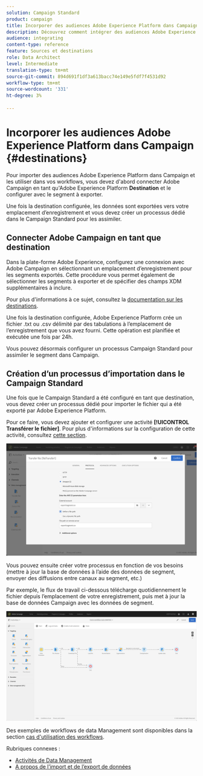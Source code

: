 ```yaml
---
solution: Campaign Standard
product: campaign
title: Incorporer des audiences Adobe Experience Platform dans Campaign
description: Découvrez comment intégrer des audiences Adobe Experience Platform dans le Campaign Standard.
audience: integrating
content-type: reference
feature: Sources et destinations
role: Data Architect
level: Intermediate
translation-type: tm+mt
source-git-commit: 894d691f1df3a613bacc74e149e5fdf7f4531d92
workflow-type: tm+mt
source-wordcount: '331'
ht-degree: 3%

---
```



# Incorporer les audiences Adobe Experience Platform dans Campaign {#destinations}

Pour importer des audiences Adobe Experience Platform dans Campaign et les utiliser dans vos workflows, vous devez d&#39;abord connecter Adobe Campaign en tant qu&#39;Adobe Experience Platform **Destination** et le configurer avec le segment à exporter.

Une fois la destination configurée, les données sont exportées vers votre emplacement d’enregistrement et vous devez créer un processus dédié dans le Campaign Standard pour les assimiler.

## Connecter Adobe Campaign en tant que destination

Dans la plate-forme Adobe Experience, configurez une connexion avec Adobe Campaign en sélectionnant un emplacement d’enregistrement pour les segments exportés. Cette procédure vous permet également de sélectionner les segments à exporter et de spécifier des champs XDM supplémentaires à inclure.

Pour plus d&#39;informations à ce sujet, consultez la [documentation sur les destinations](https://experienceleague.adobe.com/docs/experience-platform/destinations/catalog/email-marketing/adobe-campaign.html).

Une fois la destination configurée, Adobe Experience Platform crée un fichier .txt ou .csv délimité par des tabulations à l’emplacement de l’enregistrement que vous avez fourni. Cette opération est planifiée et exécutée une fois par 24h.

Vous pouvez désormais configurer un processus Campaign Standard pour assimiler le segment dans Campaign.

## Création d’un processus d’importation dans le Campaign Standard

Une fois que le Campaign Standard a été configuré en tant que destination, vous devez créer un processus dédié pour importer le fichier qui a été exporté par Adobe Experience Platform.

Pour ce faire, vous devez ajouter et configurer une activité **[!UICONTROL Transférer le fichier]**. Pour plus d&#39;informations sur la configuration de cette activité, consultez [cette section](../../automating/using/transfer-file.md).

![](assets/rtcdp-transfer-file.png)

Vous pouvez ensuite créer votre processus en fonction de vos besoins (mettre à jour la base de données à l’aide des données de segment, envoyer des diffusions entre canaux au segment, etc.)

Par exemple, le flux de travail ci-dessous télécharge quotidiennement le fichier depuis l’emplacement de votre enregistrement, puis met à jour la base de données Campaign avec les données de segment.

![](assets/rtcdp-workflow.png)

Des exemples de workflows de data Management sont disponibles dans la section [cas d&#39;utilisation des workflows](../../automating/using/about-workflow-use-cases.md#management).

Rubriques connexes :

* [Activités de Data Management](../../automating/using/about-data-management-activities.md)
* [A propos de l’import et de l’export de données](../../automating/using/about-data-import-and-export.md)
